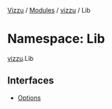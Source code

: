 [Vizzu](../README.md) / [Modules](../modules.md) / [vizzu](vizzu.md) / Lib

# Namespace: Lib

[vizzu](vizzu.md).Lib

## Interfaces

- [Options](../interfaces/vizzu.Lib.Options.md)
